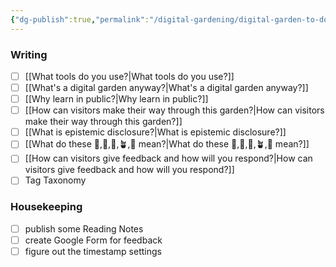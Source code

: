 ```yaml
---
{"dg-publish":true,"permalink":"/digital-gardening/digital-garden-to-do-list/"}
---
```


### Writing
- [ ] [[What tools do you use?\|What tools do you use?]]
- [ ] [[What's a digital garden anyway?\|What's a digital garden anyway?]]
- [ ] [[Why learn in public?\|Why learn in public?]]
- [ ] [[How can visitors make their way through this garden?\|How can visitors make their way through this garden?]]
- [ ] [[What is epistemic disclosure?\|What is epistemic disclosure?]]
- [ ] [[What do these 🫚,🫛,🌱,🪴,🌳 mean?\|What do these 🫚,🫛,🌱,🪴,🌳 mean?]]
- [ ] [[How can visitors give feedback and how will you respond?\|How can visitors give feedback and how will you respond?]]
- [ ] Tag Taxonomy

### Housekeeping
- [ ] publish some Reading Notes
- [ ] create Google Form for feedback
- [ ] figure out the timestamp settings